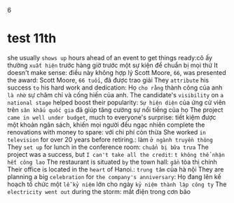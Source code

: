 6
# test 11th
she usually `shows up` hours ahead of an event to get things ready:cô ấy thường `xuất hiện` trước hàng giờ trước một sự kiện để chuẩn bị mọi thứ
It doesn't make sense: điều này không hợp lý
Scott Moore, `66`, was presented the award: Scott Moore, `66 tuổi`, đã được trao giải
They `attribute` his success `to` his hard work and dedication: Họ `cho rằng` thành công của anh `là nhờ` sự chăm chỉ và cống hiến của anh.
The candidate's `visibility` on `a national stage` helped boost their popularity: `Sự hiện diện` của ứng cử viên trên `sân khấu quốc gia` đã giúp tăng cường sự nổi tiếng của họ
The project `came in well under budget`, much to everyone's surprise: tiết kiệm được một khoản ngân sách, khiến mọi người đều ngạc nhiên
complete the renovations with money to spare: với chi phí còn thừa
She worked `in television` for over 20 years before retiring.: làm `ở ngành truyền thông`
They `set up` for lunch in the conference room: `chuẩn bị bữa trưa`
The project was a success, but `I can't take all the credit`: `t không thể nhận hết công lao`
The restaurant is situated `by` the town hall: `gần` tòa thị chính
Their office is located in the `heart` of Hanoi.: `trung tâm` của hà nội
They are planning a big `celebration` for `the company's anniversary`: Họ đang lên kế hoạch tổ chức một `lễ kỷ niệm` lớn cho ngày `kỷ niệm thành lập công ty`
The `electricity went out` during the storm: mất điện trong cơn bão
